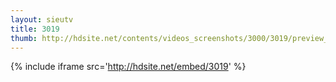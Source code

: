 ```yaml
---
layout: sieutv
title: 3019
thumb: http://hdsite.net/contents/videos_screenshots/3000/3019/preview_360p.mp4.jpg
---
```

{% include iframe src='http://hdsite.net/embed/3019' %}
 
